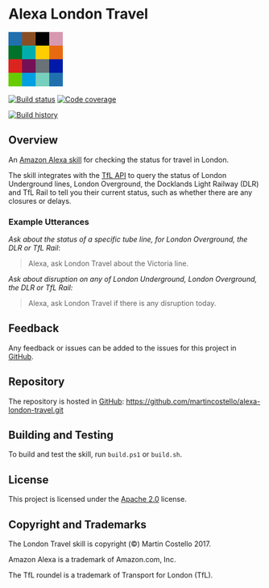 # Alexa London Travel

[![London Travel](./static/icon-108x108.png "London Travel")](https://www.amazon.co.uk/dp/B01NB0T86R)

[![Build status](https://travis-ci.org/martincostello/alexa-london-travel.svg?branch=master)](https://travis-ci.org/martincostello/alexa-london-travel) [![Code coverage](https://codecov.io/gh/martincostello/alexa-london-travel/branch/master/graph/badge.svg)](https://codecov.io/gh/martincostello/alexa-london-travel)

[![Build history](https://buildstats.info/travisci/chart/martincostello/alexa-london-travel?branch=master&includeBuildsFromPullRequest=false)](https://travis-ci.org/martincostello/alexa-london-travel)

## Overview

An [Amazon Alexa skill](https://www.amazon.co.uk/dp/B01NB0T86R) for checking the status for travel in London.

The skill integrates with the [TfL API](https://api.tfl.gov.uk/) to query the status of London Underground lines, London Overground, the Docklands Light Railway (DLR) and TfL Rail to tell you their current status, such as whether there are any closures or delays.

### Example Utterances

_Ask about the status of a specific tube line, for London Overground, the DLR or TfL Rail_:
> Alexa, ask London Travel about the Victoria line.

_Ask about disruption on any of London Underground, London Overground, the DLR or TfL Rail:_
> Alexa, ask London Travel if there is any disruption today.

## Feedback

Any feedback or issues can be added to the issues for this project in [GitHub](https://github.com/martincostello/alexa-london-travel/issues).

## Repository

The repository is hosted in [GitHub](https://github.com/martincostello/alexa-london-travel): https://github.com/martincostello/alexa-london-travel.git

## Building and Testing

To build and test the skill, run `build.ps1` or `build.sh`.

## License

This project is licensed under the [Apache 2.0](http://www.apache.org/licenses/LICENSE-2.0.txt) license.

## Copyright and Trademarks

The London Travel skill is copyright (&copy;) Martin Costello 2017.

Amazon Alexa is a trademark of Amazon.com, Inc.

The TfL roundel is a trademark of Transport for London (TfL).
